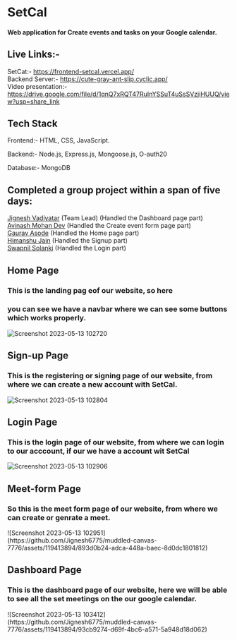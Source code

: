 # SetCal

#### Web application for Create events and tasks on your Google calendar.

## Live Links:-
SetCat:- https://frontend-setcal.vercel.app/
<br>
Backend Server:- https://cute-gray-ant-slip.cyclic.app/
<br>
Video presentation:- https://drive.google.com/file/d/1qnQ7xRQT47RuInYSSuT4uSsSVzjiHUUQ/view?usp=share_link 

## Tech Stack

 Frontend:- HTML, CSS, JavaScript.

 Backend:- Node.js, Express.js, Mongoose.js, O-auth20
 
 Database:- MongoDB

## Completed a group project within a span of five days:
[Jignesh Vadiyatar](https://github.com/Jignesh6775) (Team Lead) (Handled the Dashboard page part)
<br>
[Avinash Mohan Dev](https://github.com/0AvinashMohanDev1) (Handled the Create event form page part)
<br>
[Gaurav Asode](https://github.com/Gaurav040399)  (Handled the Home page part)
<br>
[Himanshu Jain](https://github.com/Himanshuj0311)  (Handled the Signup part)
<br>
[Swapnil Solanki](https://github.com/Swapnil887)  (Handled the Login part)
<br>

## Home Page
<h3>This is the landing pag eof our website, so here </h3>
<h3>you can see we have a navbar where we can see some buttons which works properly.</h3>

![Screenshot 2023-05-13 102720](https://github.com/Jignesh6775/muddled-canvas-7776/assets/119413894/458298e2-3851-4476-a3f7-cec49b5e1605)


## Sign-up Page
<h3>This is the registering or signing page of our website, 
from where we can create a new account with SetCal.</h3>

![Screenshot 2023-05-13 102804](https://github.com/Jignesh6775/muddled-canvas-7776/assets/119413894/191699a9-02c2-437f-8538-aa5f0dcdf964)


## Login Page
<h3>This is the login page of our website, from where we can login to our acccount, if our we have a account wit SetCal</h3>

![Screenshot 2023-05-13 102906](https://github.com/Jignesh6775/muddled-canvas-7776/assets/119413894/dbcb9774-40aa-44b7-9883-9fa7ad9c932a)


## Meet-form Page
<h3>So this is the meet form page of our website, from where we can create or genrate a meet.</h3>
![Screenshot 2023-05-13 102951](https://github.com/Jignesh6775/muddled-canvas-7776/assets/119413894/893d0b24-adca-448a-baec-8d0dc1801812)


## Dashboard Page
<h3>This is the dashboard page of our website, here we will be able to see all the set meetings on the our google calendar.</h3>
![Screenshot 2023-05-13 103412](https://github.com/Jignesh6775/muddled-canvas-7776/assets/119413894/93cb9274-d69f-4bc6-a571-5a948d18d062)


